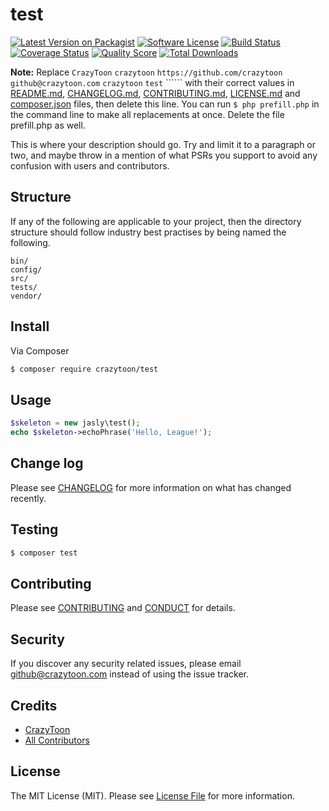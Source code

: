 # test

[![Latest Version on Packagist][ico-version]][link-packagist]
[![Software License][ico-license]](LICENSE.md)
[![Build Status][ico-travis]][link-travis]
[![Coverage Status][ico-scrutinizer]][link-scrutinizer]
[![Quality Score][ico-code-quality]][link-code-quality]
[![Total Downloads][ico-downloads]][link-downloads]

**Note:** Replace ```CrazyToon``` ```crazytoon``` ```https://github.com/crazytoon``` ```github@crazytoon.com``` ```crazytoon``` ```test``` `````` with their correct values in [README.md](README.md), [CHANGELOG.md](CHANGELOG.md), [CONTRIBUTING.md](CONTRIBUTING.md), [LICENSE.md](LICENSE.md) and [composer.json](composer.json) files, then delete this line. You can run `$ php prefill.php` in the command line to make all replacements at once. Delete the file prefill.php as well.

This is where your description should go. Try and limit it to a paragraph or two, and maybe throw in a mention of what
PSRs you support to avoid any confusion with users and contributors.

## Structure

If any of the following are applicable to your project, then the directory structure should follow industry best practises by being named the following.

```
bin/        
config/
src/
tests/
vendor/
```


## Install

Via Composer

``` bash
$ composer require crazytoon/test
```

## Usage

``` php
$skeleton = new jasly\test();
echo $skeleton->echoPhrase('Hello, League!');
```

## Change log

Please see [CHANGELOG](CHANGELOG.md) for more information on what has changed recently.

## Testing

``` bash
$ composer test
```

## Contributing

Please see [CONTRIBUTING](CONTRIBUTING.md) and [CONDUCT](CONDUCT.md) for details.

## Security

If you discover any security related issues, please email github@crazytoon.com instead of using the issue tracker.

## Credits

- [CrazyToon][link-author]
- [All Contributors][link-contributors]

## License

The MIT License (MIT). Please see [License File](LICENSE.md) for more information.

[ico-version]: https://img.shields.io/packagist/v/crazytoon/test.svg?style=flat-square
[ico-license]: https://img.shields.io/badge/license-MIT-brightgreen.svg?style=flat-square
[ico-travis]: https://img.shields.io/travis/crazytoon/test/master.svg?style=flat-square
[ico-scrutinizer]: https://img.shields.io/scrutinizer/coverage/g/crazytoon/test.svg?style=flat-square
[ico-code-quality]: https://img.shields.io/scrutinizer/g/crazytoon/test.svg?style=flat-square
[ico-downloads]: https://img.shields.io/packagist/dt/crazytoon/test.svg?style=flat-square

[link-packagist]: https://packagist.org/packages/crazytoon/test
[link-travis]: https://travis-ci.org/crazytoon/test
[link-scrutinizer]: https://scrutinizer-ci.com/g/crazytoon/test/code-structure
[link-code-quality]: https://scrutinizer-ci.com/g/crazytoon/test
[link-downloads]: https://packagist.org/packages/crazytoon/test
[link-author]: https://github.com/crazytoon
[link-contributors]: ../../contributors
